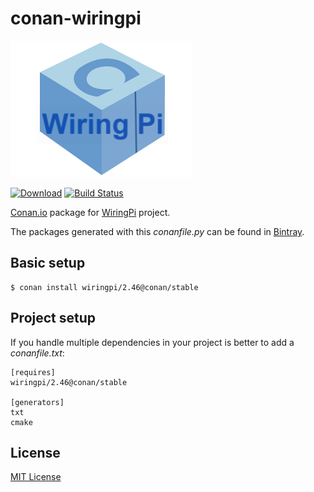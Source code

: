 # conan-wiringpi

![conan-wiringpi image](/images/conan-wiringpi.png)

[![Download](https://api.bintray.com/packages/conan-community/conan/wiringpi%3Aconan/images/download.svg?version=2.46%3Astable)](https://bintray.com/conan-community/conan/wiringpi%3Aconan/2.46%3Astable/link)
[![Build Status](https://travis-ci.org/conan-community/conan-wiringpi.svg?branch=stable%2F2.46)](https://travis-ci.org/conan-community/conan-wiringpi)

[Conan.io](https://conan.io) package for [WiringPi](http://wiringpi.com/) project.

The packages generated with this *conanfile.py* can be found in [Bintray](https://bintray.com/conan-community/conan/wiringpi%3Aconan).

## Basic setup

    $ conan install wiringpi/2.46@conan/stable

## Project setup

If you handle multiple dependencies in your project is better to add a *conanfile.txt*:

    [requires]
    wiringpi/2.46@conan/stable

    [generators]
    txt
    cmake

## License

[MIT License](LICENSE)